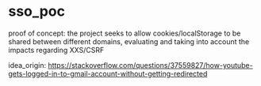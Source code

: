 # sso_poc
proof of concept: the project seeks to allow cookies/localStorage to be shared between different domains, evaluating and taking into account the impacts regarding XXS/CSRF

idea_origin: https://stackoverflow.com/questions/37559827/how-youtube-gets-logged-in-to-gmail-account-without-getting-redirected
